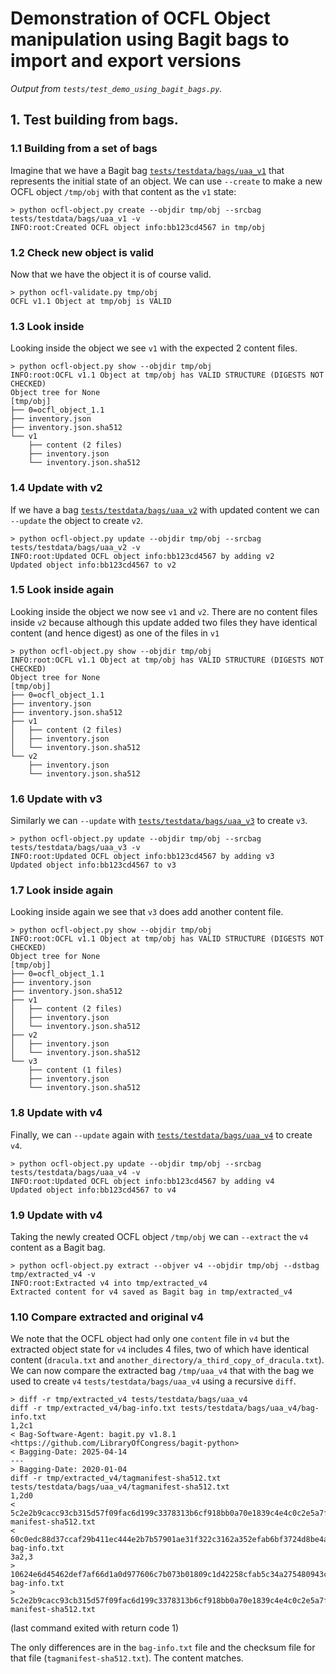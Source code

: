 # Demonstration of OCFL Object manipulation using Bagit bags to import and export versions

_Output from `tests/test_demo_using_bagit_bags.py`._

## 1. Test building from bags.

### 1.1 Building from a set of bags

Imagine that we have a Bagit bag [`tests/testdata/bags/uaa_v1`](https://github.com/zimeon/ocfl-py/tree/main/tests/testdata/bags/uaa_v1) that represents the initial state of an object. We can use `--create` to make a new OCFL object `/tmp/obj` with that content as the `v1` state:

```
> python ocfl-object.py create --objdir tmp/obj --srcbag tests/testdata/bags/uaa_v1 -v
INFO:root:Created OCFL object info:bb123cd4567 in tmp/obj
```


### 1.2 Check new object is valid

Now that we have the object it is of course valid.

```
> python ocfl-validate.py tmp/obj
OCFL v1.1 Object at tmp/obj is VALID
```


### 1.3 Look inside

Looking inside the object we see `v1` with the expected 2 content files.

```
> python ocfl-object.py show --objdir tmp/obj
INFO:root:OCFL v1.1 Object at tmp/obj has VALID STRUCTURE (DIGESTS NOT CHECKED)
Object tree for None
[tmp/obj]
├── 0=ocfl_object_1.1 
├── inventory.json 
├── inventory.json.sha512 
└── v1 
    ├── content (2 files)
    ├── inventory.json 
    └── inventory.json.sha512 

```


### 1.4 Update with v2

If we have a bag [`tests/testdata/bags/uaa_v2`](https://github.com/zimeon/ocfl-py/tree/main/tests/testdata/bags/uaa_v2) with updated content we can `--update` the object to create `v2`.

```
> python ocfl-object.py update --objdir tmp/obj --srcbag tests/testdata/bags/uaa_v2 -v
INFO:root:Updated OCFL object info:bb123cd4567 by adding v2
Updated object info:bb123cd4567 to v2
```


### 1.5 Look inside again

Looking inside the object we now see `v1` and `v2`. There are no content files inside `v2` because although this update added two files they have identical content (and hence digest) as one of the files in `v1`

```
> python ocfl-object.py show --objdir tmp/obj
INFO:root:OCFL v1.1 Object at tmp/obj has VALID STRUCTURE (DIGESTS NOT CHECKED)
Object tree for None
[tmp/obj]
├── 0=ocfl_object_1.1 
├── inventory.json 
├── inventory.json.sha512 
├── v1 
│   ├── content (2 files)
│   ├── inventory.json 
│   └── inventory.json.sha512 
└── v2 
    ├── inventory.json 
    └── inventory.json.sha512 

```


### 1.6 Update with v3

Similarly we can `--update` with [`tests/testdata/bags/uaa_v3`](https://github.com/zimeon/ocfl-py/tree/main/tests/testdata/bags/uaa_v3) to create `v3`.

```
> python ocfl-object.py update --objdir tmp/obj --srcbag tests/testdata/bags/uaa_v3 -v
INFO:root:Updated OCFL object info:bb123cd4567 by adding v3
Updated object info:bb123cd4567 to v3
```


### 1.7 Look inside again

Looking inside again we see that `v3` does add another content file.

```
> python ocfl-object.py show --objdir tmp/obj
INFO:root:OCFL v1.1 Object at tmp/obj has VALID STRUCTURE (DIGESTS NOT CHECKED)
Object tree for None
[tmp/obj]
├── 0=ocfl_object_1.1 
├── inventory.json 
├── inventory.json.sha512 
├── v1 
│   ├── content (2 files)
│   ├── inventory.json 
│   └── inventory.json.sha512 
├── v2 
│   ├── inventory.json 
│   └── inventory.json.sha512 
└── v3 
    ├── content (1 files)
    ├── inventory.json 
    └── inventory.json.sha512 

```


### 1.8 Update with v4

Finally, we can `--update` again with [`tests/testdata/bags/uaa_v4`](https://github.com/zimeon/ocfl-py/tree/main/tests/testdata/bags/uaa_v4) to create `v4`.

```
> python ocfl-object.py update --objdir tmp/obj --srcbag tests/testdata/bags/uaa_v4 -v
INFO:root:Updated OCFL object info:bb123cd4567 by adding v4
Updated object info:bb123cd4567 to v4
```


### 1.9 Update with v4

Taking the newly created OCFL object `/tmp/obj` we can `--extract` the `v4` content as a Bagit bag.

```
> python ocfl-object.py extract --objver v4 --objdir tmp/obj --dstbag tmp/extracted_v4 -v
INFO:root:Extracted v4 into tmp/extracted_v4
Extracted content for v4 saved as Bagit bag in tmp/extracted_v4
```


### 1.10 Compare extracted and original v4

We note that the OCFL object had only one `content` file in `v4` but the extracted object state for `v4` includes 4 files, two of which have identical content (`dracula.txt` and `another_directory/a_third_copy_of_dracula.txt`). We can now compare the extracted bag `/tmp/uaa_v4` that with the bag we used to create `v4` `tests/testdata/bags/uaa_v4` using a recursive `diff`.

```
> diff -r tmp/extracted_v4 tests/testdata/bags/uaa_v4
diff -r tmp/extracted_v4/bag-info.txt tests/testdata/bags/uaa_v4/bag-info.txt
1,2c1
< Bag-Software-Agent: bagit.py v1.8.1 <https://github.com/LibraryOfCongress/bagit-python>
< Bagging-Date: 2025-04-14
---
> Bagging-Date: 2020-01-04
diff -r tmp/extracted_v4/tagmanifest-sha512.txt tests/testdata/bags/uaa_v4/tagmanifest-sha512.txt
1,2d0
< 5c2e2b9cacc93cb315d57f09fac6d199c3378313b6cf918bb0a70e1839c4e4c0c2e5a7f9ae869cf7755e09a196a835be1af7c510d3d5faa5d0c0b3f6be9f816a manifest-sha512.txt
< 60c0edc88d37ccaf29b411ec444e2b7b57901ae31f322c3162a352efab6bf3724d8be4aeb13ab6876ca366f4bfbe5ae4b54f9c1963d9efc18f298fcfdb1c75e4 bag-info.txt
3a2,3
> 10624e6d45462def7af66d1a0d977606c7b073b01809c1d42258cfab5c34a275480943cbe78044416aee1f23822cc3762f92247b8f39b5c6ddc5ae32a8f94ce5 bag-info.txt
> 5c2e2b9cacc93cb315d57f09fac6d199c3378313b6cf918bb0a70e1839c4e4c0c2e5a7f9ae869cf7755e09a196a835be1af7c510d3d5faa5d0c0b3f6be9f816a manifest-sha512.txt
```

(last command exited with return code 1)

The only differences are in the `bag-info.txt` file and the checksum file for that file (`tagmanifest-sha512.txt`). The content matches.

